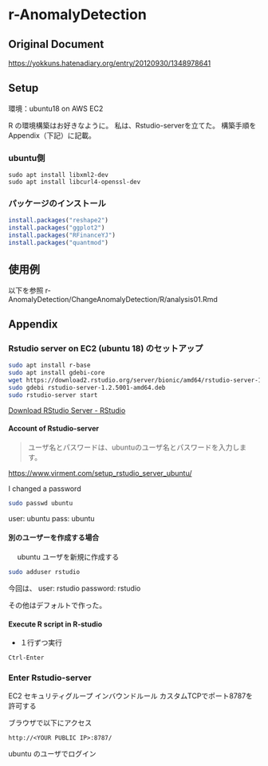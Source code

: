 r-AnomalyDetection
==================

## Original Document

https://yokkuns.hatenadiary.org/entry/20120930/1348978641

## Setup

環境：ubuntu18 on AWS EC2

R の環境構築はお好きなように。
私は、Rstudio-serverを立てた。
構築手順をAppendix（下記）に記載。

### ubuntu側

```
sudo apt install libxml2-dev
sudo apt install libcurl4-openssl-dev
```

### パッケージのインストール

```R
install.packages("reshape2")
install.packages("ggplot2")
install.packages("RFinanceYJ")
install.packages("quantmod")
```

## 使用例

以下を参照
r-AnomalyDetection/ChangeAnomalyDetection/R/analysis01.Rmd 

## Appendix

### Rstudio server on EC2 (ubuntu 18) のセットアップ

```bash
sudo apt install r-base
sudo apt install gdebi-core
wget https://download2.rstudio.org/server/bionic/amd64/rstudio-server-1.2.5001-amd64.deb
sudo gdebi rstudio-server-1.2.5001-amd64.deb
sudo rstudio-server start
```

[Download RStudio Server - RStudio](https://www.rstudio.com/products/rstudio/download-server/)

#### Account of Rstudio-server

> ユーザ名とパスワードは、ubuntuのユーザ名とパスワードを入力します。

https://www.virment.com/setup_rstudio_server_ubuntu/

I changed a password

```bash
sudo passwd ubuntu
```

user: ubuntu
pass: ubuntu

#### 別のユーザーを作成する場合
　
ubuntu ユーザを新規に作成する
 
```bash
sudo adduser rstudio
```

今回は、
user: rstudio
password: rstudio

その他はデフォルトで作った。

#### Execute R script in R-studio

- １行ずつ実行

`Ctrl-Enter`

### Enter Rstudio-server

EC2 セキュリティグループ
インバウンドルール
カスタムTCPでポート8787を許可する

ブラウザで以下にアクセス

`http://<YOUR PUBLIC IP>:8787/`

ubuntu のユーザでログイン
